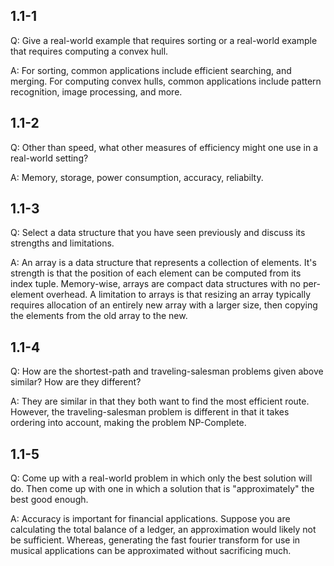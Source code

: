 ## 1.1-1

Q: Give a real-world example that requires sorting or a real-world example that
requires computing a convex hull.

A: For sorting, common applications include efficient searching, and merging.
For computing convex hulls, common applications include pattern recognition,
image processing, and more.

## 1.1-2

Q: Other than speed, what other measures of efficiency might one use in a
real-world setting?

A: Memory, storage, power consumption, accuracy, reliabilty.

## 1.1-3

Q: Select a data structure that you have seen previously and discuss its
strengths and limitations.

A: An array is a data structure that represents a collection of elements. It's
strength is that the position of each element can be computed from its index
tuple. Memory-wise, arrays are compact data structures with no per-element
overhead. A limitation to arrays is that resizing an array typically requires
allocation of an entirely new array with a larger size, then copying the
elements from the old array to the new.

## 1.1-4

Q: How are the shortest-path and traveling-salesman problems given above
similar? How are they different?

A: They are similar in that they both want to find the most efficient route.
However, the traveling-salesman problem is different in that it takes ordering
into account, making the problem NP-Complete.

## 1.1-5

Q: Come up with a real-world problem in which only the best solution will do.
Then come up with one in which a solution that is "approximately" the best good
enough.

A: Accuracy is important for financial applications. Suppose you are
calculating the total balance of a ledger, an approximation would likely not be
sufficient. Whereas, generating the fast fourier transform for use in musical
applications can be approximated without sacrificing much.
